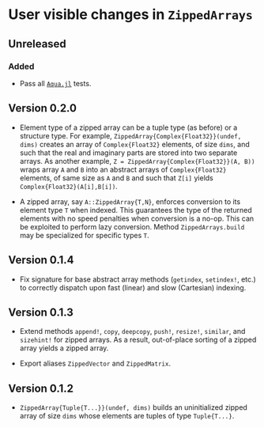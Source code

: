 # User visible changes in `ZippedArrays`

## Unreleased

### Added

- Pass all [`Aqua.jl`](https://github.com/JuliaTesting/Aqua.jl) tests.

## Version 0.2.0

- Element type of a zipped array can be a tuple type (as before) or a structure
  type. For example, `ZippedArray{Complex{Float32}}(undef, dims)` creates an
  array of `Complex{Float32}` elements, of size `dims`, and such that the real
  and imaginary parts are stored into two separate arrays. As another example,
  `Z = ZippedArray{Complex{Float32}}(A, B))` wraps array `A` and `B` into an
  abstract arrays of `Complex{Float32}` elements, of same size as `A` and `B`
  and such that `Z[i]` yields `Complex{Float32}(A[i],B[i])`.

- A zipped array, say `A::ZippedArray{T,N}`, enforces conversion to its element
  type `T` when indexed. This guarantees the type of the returned elements with
  no speed penalties when conversion is a no-op. This can be exploited to
  perform lazy conversion. Method `ZippedArrays.build` may be specialized for
  specific types `T`.

## Version 0.1.4

- Fix signature for base abstract array methods (`getindex`, `setindex!`, etc.)
  to correctly dispatch upon fast (linear) and slow (Cartesian) indexing.

## Version 0.1.3

- Extend methods `append!`, `copy`, `deepcopy`, `push!`, `resize!`, `similar`,
  and `sizehint!` for zipped arrays. As a result, out-of-place sorting of a
  zipped array yields a zipped array.

- Export aliases `ZippedVector` and `ZippedMatrix`.

## Version 0.1.2

- `ZippedArray{Tuple{T...}}(undef, dims)` builds an uninitialized zipped array
  of size `dims` whose elements are tuples of type `Tuple{T...}`.
